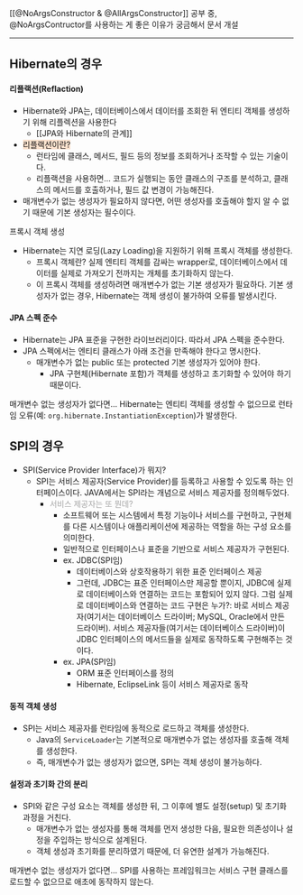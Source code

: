 [[@NoArgsConstructor & @AllArgsConstructor]] 공부 중, @NoArgsContructor를 사용하는 게 좋은 이유가 궁금해서 문서 개설

---

## Hibernate의 경우
#### 리플랙션(Reflaction)
* Hibernate와 JPA는, 데이터베이스에서 데이터를 조회한 뒤 엔티티 객체를 생성하기 위해 리플렉션을 사용한다
	* [[JPA와 Hibernate의 관계]]
* <span style="background:rgba(240, 107, 5, 0.2)">리플랙션이란?</span>
	* 런타임에 클래스, 메서드, 필드 등의 정보를 조회하거나 조작할 수 있는 기술이다.
	* 리플랙션을 사용하면... 코드가 실행되는 동안 클래스의 구조를 분석하고, 클래스의 메서드를 호출하거나, 필드 값 변경이 가능해진다.
* 매개변수가 없는 생성자가 필요하지 않다면, 어떤 생성자를 호출해야 할지 알 수 없기 때문에 기본 생성자는 필수이다.

프록시 객체 생성
* Hibernate는 지연 로딩(Lazy Loading)을 지원하기 위해 프록시 객체를 생성한다.
	* 프록시 객체란? 실제 엔티티 객체를 감싸는 wrapper로, 데이터베이스에서 데이터를 실제로 가져오기 전까지는 개체를 초기화하지 않는다.
	* 이 프록시 객체를 생성하려면 매개변수가 없는 기본 생성자가 필요하다. 기본 생성자가 없는 경우, Hibernate는 객체 생성이 불가하여 오류를 발생시킨다.

#### JPA 스펙 준수
* Hibernate는 JPA 표준을 구현한 라이브러리이다. 따라서 JPA 스펙을 준수한다.
* JPA 스펙에서는 엔티티 클래스가 아래 조건을 만족해야 한다고 명시한다.
	* 매개변수가 없는 public 또는 protected 기본 생성자가 있어야 한다.
		* JPA 구현체(Hibernate 포함)가 객체를 생성하고 초기화할 수 있어야 하기 때문이다.



매개변수 없는 생성자가 없다면... Hibernate는 엔티티 객체를 생성할 수 없으므로 런타임 오류(예: `org.hibernate.InstantiationException`)가 발생한다.



## SPI의 경우
* SPI(Service Provider Interface)가 뭐지?
	* SPI는 서비스 제공자(Service Provider)를 등록하고 사용할 수 있도록 하는 인터페이스이다. JAVA에서는 SPI라는 개념으로 서비스 제공자를 정의해두었다.
		* <font color="#a5a5a5">서비스 제공자는 또 뭔데?</font>
			* 소프트웨어 또는 시스템에서 특정 기능이나 서비스를 구현하고, 구현체를 다른 시스템이나 애플리케이션에 제공하는 역할을 하는 구성 요소를 의미한다.
			* 일반적으로 인터페이스나 표준을 기반으로 서비스 제공자가 구현된다.
			* ex. JDBC(SPI임)
				* 데이터베이스와 상호작용하기 위한 표준 인터페이스 제공
				* 그런데, JDBC는 표준 인터페이스만 제공할 뿐이지, JDBC에 실제로 데이터베이스와 연결하는 코드는 포함되어 있지 않다. 그럼 실제로 데이터베이스와 연결하는 코드 구현은 누가?: 바로 서비스 제공자(여기서는 데이터베이스 드라이버; MySQL, Oracle에서 만든 드라이버). 서비스 제공자들(여기서는 데이터베이스 드라이버)이 JDBC 인터페이스의 메서드들을 실제로 동작하도록 구현해주는 것이다.
			* ex. JPA(SPI임)
				* ORM 표준 인터페이스를 정의
				* Hibernate, EclipseLink 등이 서비스 제공자로 동작

#### 동적 객체 생성
* SPI는 서비스 제공자를 런타임에 동적으로 로드하고 객체를 생성한다.
	* Java의 `ServiceLoader`는 기본적으로 매개변수가 없는 생성자를 호출해 객체를 생성한다.
	* 즉, 매개변수가 없는 생성자가 없으면, SPI는 객체 생성이 불가능하다.

#### 설정과 초기화 간의 분리
* SPI와 같은 구성 요소는 객체를 생성한 뒤, 그 이후에 별도 설정(setup) 및 초기화 과정을 거친다.
	* 매개변수가 없는 생성자를 통해 객체를 먼저 생성한 다음, 필요한 의존성이나 설정을 주입하는 방식으로 설계된다.
	* 객체 생성과 초기화를 분리하였기 때문에, 더 유연한 설계가 가능해진다.


매개변수 없는 생성자가 없다면... SPI를 사용하는 프레임워크는 서비스 구현 클래스를 로드할 수 없으므로 애초에 동작하지 않는다.
